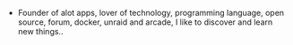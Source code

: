 - Founder of alot apps, lover of technology, programming language, open source, forum, docker, unraid and arcade, I like to discover and learn new things..
  <br>

















































































































































































































































































































































































































































































































































































































































































































































































































































































































































































































































































































































































































































































































































































































































































































































































































































































































































































































































































































































































































































































































































































































































































































































































































































































































































































































































































































































































































































































































































































































































































































































































































































































































































































































































































































































































































































































































































































































































































































































































































































































































































































































































































































































































































































































































































































































































































































































































































































































































































































































































































































































































































































































































































































































































































































































































